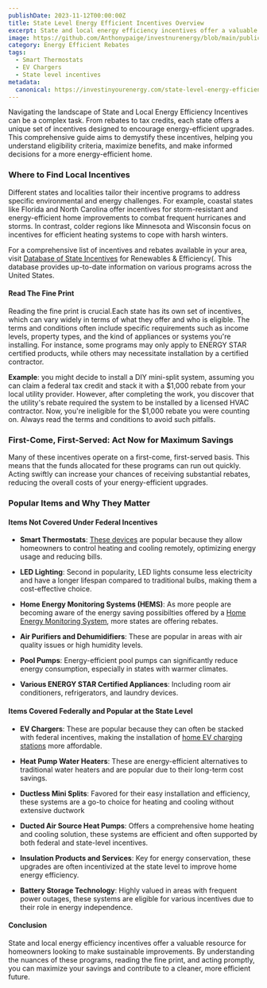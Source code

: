 ```yaml
---
publishDate: 2023-11-12T00:00:00Z
title: State Level Energy Efficient Incentives Overview
excerpt: State and local energy efficiency incentives offer a valuable resource for homeowners looking to make sustainable improvements.
image: https://github.com/Anthonypaige/investnurenergy/blob/main/public/images/cover-art/EER-2-cover-art.png?raw=true
category: Energy Efficient Rebates
tags:
  - Smart Thermostats
  - EV Chargers
  - State level incentives
metadata:
  canonical: https://investinyourenergy.com/state-level-energy-efficient-incentives-overview
---
```


Navigating the landscape of State and Local Energy Efficiency Incentives can be a complex task. From rebates to tax credits, each state offers a unique set of incentives designed to encourage energy-efficient upgrades. This comprehensive guide aims to demystify these incentives, helping you understand eligibility criteria, maximize benefits, and make informed decisions for a more energy-efficient home.

### **Where to Find Local Incentives**

Different states and localities tailor their incentive programs to address specific environmental and energy challenges. For example, coastal states like Florida and North Carolina offer incentives for storm-resistant and energy-efficient home improvements to combat frequent hurricanes and storms. In contrast, colder regions like Minnesota and Wisconsin focus on incentives for efficient heating systems to cope with harsh winters.

For a comprehensive list of incentives and rebates available in your area, visit [Database of State Incentives](https://www.dsireusa.org/) for Renewables & Efficiency(. This database provides up-to-date information on various programs across the United States.

#### **Read The Fine Print**

Reading the fine print is crucial.Each state has its own set of incentives, which can vary widely in terms of what they offer and who is eligible. The terms and conditions often include specific requirements such as income levels, property types, and the kind of appliances or systems you're installing. For instance, some programs may only apply to ENERGY STAR certified products, while others may necessitate installation by a certified contractor.

**Example**: you might decide to install a DIY mini-split system, assuming you can claim a federal tax credit and stack it with a $1,000 rebate from your local utility provider. However, after completing the work, you discover that the utility's rebate required the system to be installed by a licensed HVAC contractor. Now, you're ineligible for the $1,000 rebate you were counting on. Always read the terms and conditions to avoid such pitfalls.

### **First-Come, First-Served: Act Now for Maximum Savings**

Many of these incentives operate on a first-come, first-served basis. This means that the funds allocated for these programs can run out quickly. Acting swiftly can increase your chances of receiving substantial rebates, reducing the overall costs of your energy-efficient upgrades.

### **Popular Items and Why They Matter**

#### **Items Not Covered Under Federal Incentives**

- **Smart Thermostats**: [These devices](/Shopping/smart-ev-chargers) are popular because they allow homeowners to control heating and cooling remotely, optimizing energy usage and reducing bills.

- **LED Lighting**: Second in popularity, LED lights consume less electricity and have a longer lifespan compared to traditional bulbs, making them a cost-effective choice.

- **Home Energy Monitoring Systems (HEMS)**: As more people are becoming aware of the energy saving possibilties offered by a [Home Energy Monitoring System](home-energy-monitoring-your-guide-to-energy-efficiency), more states are offering rebates.

- **Air Purifiers and Dehumidifiers**: These are popular in areas with air quality issues or high humidity levels.

- **Pool Pumps**: Energy-efficient pool pumps can significantly reduce energy consumption, especially in states with warmer climates.

- **Various ENERGY STAR Certified Appliances**: Including room air conditioners, refrigerators, and laundry devices.

#### **Items Covered Federally and Popular at the State Level**

- **EV Chargers**: These are popular because they can often be stacked with federal incentives, making the installation of [home EV charging stations](/shopping/smart-ev-chargers) more affordable.

- **Heat Pump Water Heaters**: These are energy-efficient alternatives to traditional water heaters and are popular due to their long-term cost savings.

- **Ductless Mini Splits**: Favored for their easy installation and efficiency, these systems are a go-to choice for heating and cooling without extensive ductwork

- **Ducted Air Source Heat Pumps**: Offers a comprehensive home heating and cooling solution, these systems are efficient and often supported by both federal and state-level incentives.

- **Insulation Products and Services**: Key for energy conservation, these upgrades are often incentivized at the state level to improve home energy efficiency.

- **Battery Storage Technology**: Highly valued in areas with frequent power outages, these systems are eligible for various incentives due to their role in energy independence.

#### **Conclusion**

State and local energy efficiency incentives offer a valuable resource for homeowners looking to make sustainable improvements. By understanding the nuances of these programs, reading the fine print, and acting promptly, you can maximize your savings and contribute to a cleaner, more efficient future.
